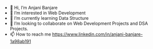 - 👋 Hi, I’m Anjani Banjare
- 👀 I’m interested in Web Development
- 🌱 I’m currently learning Data Structure
- 💞️ I’m looking to collaborate on Web Development Projects and DSA Projects.
- 📫 How to reach me https://www.linkedin.com/in/anjani-banjare-1a98ab191

<!---
Anjani21/Anjani21 is a ✨ special ✨ repository because its `README.md` (this file) appears on your GitHub profile.
You can click the Preview link to take a look at your changes.
--->

